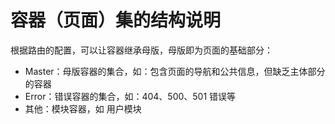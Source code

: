 # 容器（页面）集的结构说明
根据路由的配置，可以让容器继承母版，母版即为页面的基础部分：

- Master：母版容器的集合，如：包含页面的导航和公共信息，但缺乏主体部分的容器
- Error：错误容器的集合，如：404、500、501 错误等
- 其他：模块容器，如 用户模块